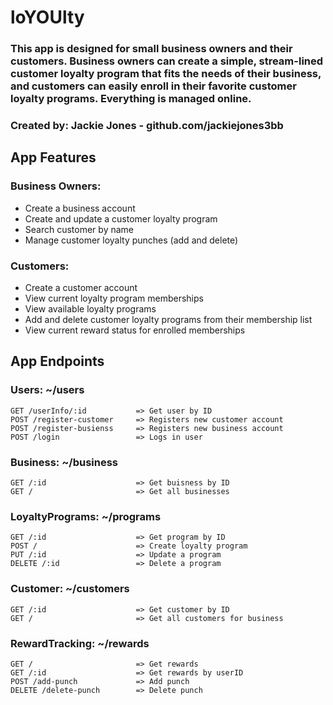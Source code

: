 # loYOUlty

### This app is designed for small business owners and their customers. Business owners can create a simple, stream-lined customer loyalty program that fits the needs of their business, and customers can easily enroll in their favorite customer loyalty programs. Everything is managed online.

### Created by: Jackie Jones - github.com/jackiejones3bb

## App Features

### Business Owners:

  - Create a business account
  - Create and update a customer loyalty program
  - Search customer by name
  - Manage customer loyalty punches (add and delete)

### Customers:

  - Create a customer account
  - View current loyalty program memberships
  - View available loyalty programs
  - Add and delete customer loyalty programs from their membership list
  - View current reward status for enrolled memberships

## App Endpoints

### Users: ~/users
    GET /userInfo/:id           => Get user by ID
    POST /register-customer     => Registers new customer account
    POST /register-busienss     => Registers new business account
    POST /login                 => Logs in user 
    
### Business: ~/business
    GET /:id                    => Get buisness by ID
    GET /                       => Get all businesses

### LoyaltyPrograms: ~/programs
    GET /:id                    => Get program by ID
    POST /                      => Create loyalty program
    PUT /:id                    => Update a program
    DELETE /:id                 => Delete a program
 
 ### Customer: ~/customers
    GET /:id                    => Get customer by ID
    GET /                       => Get all customers for business
    
 ### RewardTracking: ~/rewards
    GET /                       => Get rewards
    GET /:id                    => Get rewards by userID
    POST /add-punch             => Add punch
    DELETE /delete-punch        => Delete punch
